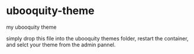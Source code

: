 # ubooquity-theme
my ubooquity theme

simply drop this file into the ubooquity themes folder, restart the container, and selct your theme from the admin pannel.
